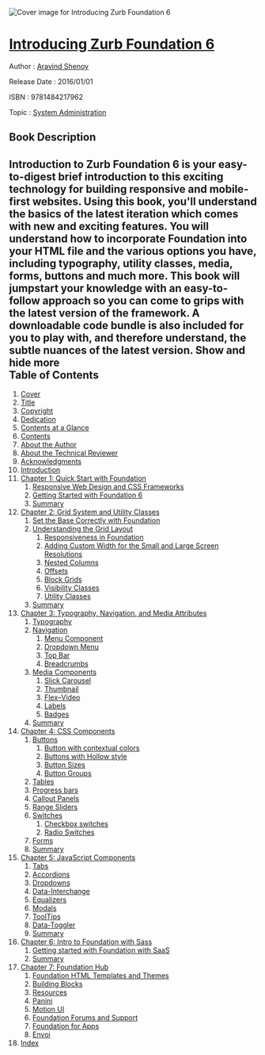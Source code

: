 ![Cover image for Introducing Zurb Foundation 6](https://imgdetail.ebookreading.net/cover/cover/system_admin/EB9781484217962.jpg)

[Introducing Zurb Foundation 6](https://ebookreading.net/view/book/Introducing+Zurb+Foundation+6-EB9781484217962_1.html "Introducing Zurb Foundation 6")
====================================================================================================================

Author : [Aravind Shenoy](https://ebookreading.net/search/author/Aravind+Shenoy)

Release Date : 2016/01/01

ISBN : 9781484217962

Topic : [System Administration](https://ebookreading.net/search/category/system-administration)

Book Description
-----------------

 Introduction to Zurb Foundation 6 is your easy-to-digest brief introduction to this exciting technology for building responsive and mobile-first websites. Using this book, you'll understand the basics of the latest iteration which comes with new and exciting features. You will understand how to incorporate Foundation into your HTML file and the various options you have, including typography, utility classes, media, forms, buttons and much more. 
This book will jumpstart your knowledge with an easy-to-follow approach so you can come to grips with the latest version of the framework. A downloadable code bundle is also included for you to play with, and therefore understand, the subtle nuances of the latest version. 
        Show and hide more                
Table of Contents
-----------------

1. [Cover](https://ebookreading.net/view/book/Introducing+Zurb+Foundation+6-EB9781484217962_1.html)
1. [Title](https://ebookreading.net/view/book/Introducing+Zurb+Foundation+6-EB9781484217962_2.html)
1. [Copyright](https://ebookreading.net/view/book/Introducing+Zurb+Foundation+6-EB9781484217962_3.html)
1. [Dedication](https://ebookreading.net/view/book/Introducing+Zurb+Foundation+6-EB9781484217962_4.html)
1. [Contents at a Glance](https://ebookreading.net/view/book/Introducing+Zurb+Foundation+6-EB9781484217962_5.html)
1. [Contents](https://ebookreading.net/view/book/Introducing+Zurb+Foundation+6-EB9781484217962_6.html)
1. [About the Author](https://ebookreading.net/view/book/Introducing+Zurb+Foundation+6-EB9781484217962_7.html)
1. [About the Technical Reviewer](https://ebookreading.net/view/book/Introducing+Zurb+Foundation+6-EB9781484217962_8.html)
1. [Acknowledgments](https://ebookreading.net/view/book/Introducing+Zurb+Foundation+6-EB9781484217962_9.html)
1. [Introduction](https://ebookreading.net/view/book/Introducing+Zurb+Foundation+6-EB9781484217962_10.html)
1. [Chapter 1: Quick Start with Foundation](https://ebookreading.net/view/book/Introducing+Zurb+Foundation+6-EB9781484217962_11.html)
    1. [Responsive Web Design and CSS Frameworks](https://ebookreading.net/view/book/Introducing+Zurb+Foundation+6-EB9781484217962_11.html#Sec1)
    1. [Getting Started with Foundation 6](https://ebookreading.net/view/book/Introducing+Zurb+Foundation+6-EB9781484217962_11.html#Sec2)
    1. [Summary](https://ebookreading.net/view/book/Introducing+Zurb+Foundation+6-EB9781484217962_11.html#Sec3)
1. [Chapter 2: Grid System and Utility Classes](https://ebookreading.net/view/book/Introducing+Zurb+Foundation+6-EB9781484217962_12.html)
    1. [Set the Base Correctly with Foundation](https://ebookreading.net/view/book/Introducing+Zurb+Foundation+6-EB9781484217962_12.html#Sec1)
    1. [Understanding the Grid Layout](https://ebookreading.net/view/book/Introducing+Zurb+Foundation+6-EB9781484217962_12.html#Sec2)
        1. [Responsiveness in Foundation](https://ebookreading.net/view/book/Introducing+Zurb+Foundation+6-EB9781484217962_12.html#Sec3)
        1. [Adding Custom Width for the Small and Large Screen Resolutions](https://ebookreading.net/view/book/Introducing+Zurb+Foundation+6-EB9781484217962_12.html#Sec4)
        1. [Nested Columns](https://ebookreading.net/view/book/Introducing+Zurb+Foundation+6-EB9781484217962_12.html#Sec5)
        1. [Offsets](https://ebookreading.net/view/book/Introducing+Zurb+Foundation+6-EB9781484217962_12.html#Sec6)
        1. [Block Grids](https://ebookreading.net/view/book/Introducing+Zurb+Foundation+6-EB9781484217962_12.html#Sec7)
        1. [Visibility Classes](https://ebookreading.net/view/book/Introducing+Zurb+Foundation+6-EB9781484217962_12.html#Sec8)
        1. [Utility Classes](https://ebookreading.net/view/book/Introducing+Zurb+Foundation+6-EB9781484217962_12.html#Sec9)
    1. [Summary](https://ebookreading.net/view/book/Introducing+Zurb+Foundation+6-EB9781484217962_12.html#Sec13)
1. [Chapter 3: Typography, Navigation, and Media Attributes](https://ebookreading.net/view/book/Introducing+Zurb+Foundation+6-EB9781484217962_13.html)
    1. [Typography](https://ebookreading.net/view/book/Introducing+Zurb+Foundation+6-EB9781484217962_13.html#Sec1)
    1. [Navigation](https://ebookreading.net/view/book/Introducing+Zurb+Foundation+6-EB9781484217962_13.html#Sec2)
        1. [Menu Component](https://ebookreading.net/view/book/Introducing+Zurb+Foundation+6-EB9781484217962_13.html#Sec3)
        1. [Dropdown Menu](https://ebookreading.net/view/book/Introducing+Zurb+Foundation+6-EB9781484217962_13.html#Sec8)
        1. [Top Bar](https://ebookreading.net/view/book/Introducing+Zurb+Foundation+6-EB9781484217962_13.html#Sec9)
        1. [Breadcrumbs](https://ebookreading.net/view/book/Introducing+Zurb+Foundation+6-EB9781484217962_13.html#Sec10)
    1. [Media Components](https://ebookreading.net/view/book/Introducing+Zurb+Foundation+6-EB9781484217962_13.html#Sec11)
        1. [Slick Carousel](https://ebookreading.net/view/book/Introducing+Zurb+Foundation+6-EB9781484217962_13.html#Sec12)
        1. [Thumbnail](https://ebookreading.net/view/book/Introducing+Zurb+Foundation+6-EB9781484217962_13.html#Sec13)
        1. [Flex–Video](https://ebookreading.net/view/book/Introducing+Zurb+Foundation+6-EB9781484217962_13.html#Sec14)
        1. [Labels](https://ebookreading.net/view/book/Introducing+Zurb+Foundation+6-EB9781484217962_13.html#Sec15)
        1. [Badges](https://ebookreading.net/view/book/Introducing+Zurb+Foundation+6-EB9781484217962_13.html#Sec16)
    1. [Summary](https://ebookreading.net/view/book/Introducing+Zurb+Foundation+6-EB9781484217962_13.html#Sec17)
1. [Chapter 4: CSS Components](https://ebookreading.net/view/book/Introducing+Zurb+Foundation+6-EB9781484217962_14.html)
    1. [Buttons](https://ebookreading.net/view/book/Introducing+Zurb+Foundation+6-EB9781484217962_14.html#Sec1)
        1. [Button with contextual colors](https://ebookreading.net/view/book/Introducing+Zurb+Foundation+6-EB9781484217962_14.html#Sec2)
        1. [Buttons with Hollow style](https://ebookreading.net/view/book/Introducing+Zurb+Foundation+6-EB9781484217962_14.html#Sec3)
        1. [Button Sizes](https://ebookreading.net/view/book/Introducing+Zurb+Foundation+6-EB9781484217962_14.html#Sec4)
        1. [Button Groups](https://ebookreading.net/view/book/Introducing+Zurb+Foundation+6-EB9781484217962_14.html#Sec5)
    1. [Tables](https://ebookreading.net/view/book/Introducing+Zurb+Foundation+6-EB9781484217962_14.html#Sec9)
    1. [Progress bars](https://ebookreading.net/view/book/Introducing+Zurb+Foundation+6-EB9781484217962_14.html#Sec10)
    1. [Callout Panels](https://ebookreading.net/view/book/Introducing+Zurb+Foundation+6-EB9781484217962_14.html#Sec11)
    1. [Range Sliders](https://ebookreading.net/view/book/Introducing+Zurb+Foundation+6-EB9781484217962_14.html#Sec12)
    1. [Switches](https://ebookreading.net/view/book/Introducing+Zurb+Foundation+6-EB9781484217962_14.html#Sec13)
        1. [Checkbox switches](https://ebookreading.net/view/book/Introducing+Zurb+Foundation+6-EB9781484217962_14.html#Sec14)
        1. [Radio Switches](https://ebookreading.net/view/book/Introducing+Zurb+Foundation+6-EB9781484217962_14.html#Sec15)
    1. [Forms](https://ebookreading.net/view/book/Introducing+Zurb+Foundation+6-EB9781484217962_14.html#Sec16)
    1. [Summary](https://ebookreading.net/view/book/Introducing+Zurb+Foundation+6-EB9781484217962_14.html#Sec17)
1. [Chapter 5: JavaScript Components](https://ebookreading.net/view/book/Introducing+Zurb+Foundation+6-EB9781484217962_15.html)
    1. [Tabs](https://ebookreading.net/view/book/Introducing+Zurb+Foundation+6-EB9781484217962_15.html#Sec1)
    1. [Accordions](https://ebookreading.net/view/book/Introducing+Zurb+Foundation+6-EB9781484217962_15.html#Sec2)
    1. [Dropdowns](https://ebookreading.net/view/book/Introducing+Zurb+Foundation+6-EB9781484217962_15.html#Sec3)
    1. [Data-Interchange](https://ebookreading.net/view/book/Introducing+Zurb+Foundation+6-EB9781484217962_15.html#Sec4)
    1. [Equalizers](https://ebookreading.net/view/book/Introducing+Zurb+Foundation+6-EB9781484217962_15.html#Sec5)
    1. [Modals](https://ebookreading.net/view/book/Introducing+Zurb+Foundation+6-EB9781484217962_15.html#Sec6)
    1. [ToolTips](https://ebookreading.net/view/book/Introducing+Zurb+Foundation+6-EB9781484217962_15.html#Sec7)
    1. [Data-Toggler](https://ebookreading.net/view/book/Introducing+Zurb+Foundation+6-EB9781484217962_15.html#Sec8)
    1. [Summary](https://ebookreading.net/view/book/Introducing+Zurb+Foundation+6-EB9781484217962_15.html#Sec9)
1. [Chapter 6: Intro to Foundation with Sass](https://ebookreading.net/view/book/Introducing+Zurb+Foundation+6-EB9781484217962_16.html)
    1. [Getting started with Foundation with SaaS](https://ebookreading.net/view/book/Introducing+Zurb+Foundation+6-EB9781484217962_16.html#Sec1)
    1. [Summary](https://ebookreading.net/view/book/Introducing+Zurb+Foundation+6-EB9781484217962_16.html#Sec2)
1. [Chapter 7: Foundation Hub](https://ebookreading.net/view/book/Introducing+Zurb+Foundation+6-EB9781484217962_17.html)
    1. [Foundation HTML Templates and Themes](https://ebookreading.net/view/book/Introducing+Zurb+Foundation+6-EB9781484217962_17.html#Sec1)
    1. [Building Blocks](https://ebookreading.net/view/book/Introducing+Zurb+Foundation+6-EB9781484217962_17.html#Sec2)
    1. [Resources](https://ebookreading.net/view/book/Introducing+Zurb+Foundation+6-EB9781484217962_17.html#Sec3)
    1. [Panini](https://ebookreading.net/view/book/Introducing+Zurb+Foundation+6-EB9781484217962_17.html#Sec4)
    1. [Motion UI](https://ebookreading.net/view/book/Introducing+Zurb+Foundation+6-EB9781484217962_17.html#Sec5)
    1. [Foundation Forums and Support](https://ebookreading.net/view/book/Introducing+Zurb+Foundation+6-EB9781484217962_17.html#Sec6)
    1. [Foundation for Apps](https://ebookreading.net/view/book/Introducing+Zurb+Foundation+6-EB9781484217962_17.html#Sec7)
    1. [Envoi](https://ebookreading.net/view/book/Introducing+Zurb+Foundation+6-EB9781484217962_17.html#Sec8)
1. [Index](https://ebookreading.net/view/book/Introducing+Zurb+Foundation+6-EB9781484217962_18.html)
